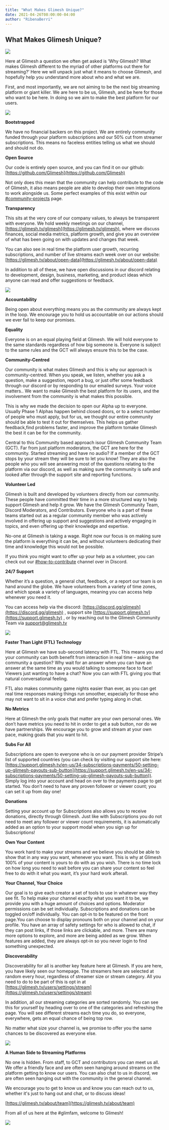 ```yaml
---
title: "What Makes Glimesh Unique?"
date: 2021-04-26T08:00:00-04:00
author: "RibenaBerri"
---
```


## What Makes Glimesh Unique?

![](https://lh5.googleusercontent.com/CPOz_ySoIu7gShD0M8-Xcq7CdiSgkxUYQaFLMASVNSmoXFsAIyt3lHqb_ZrfY43QAoQAaUi8Y93XbVNP0gAR2cfEYJANEAfXPYzfG4iO8XsfhV8R0AYIY9j57jZJfesmKuNUoMYA)

Here at Glimesh a question we often get asked is ‘Why Glimesh? What makes Glimesh different to the myriad of other platforms out there for streaming?’ Here we will unpack just what it means to choose Glimesh, and hopefully help you understand more about who and what we are.

First, and most importantly, we are not aiming to be the next big streaming platform or giant killer. We are here to be us, Glimesh, and be here for those who want to be here. In doing so we aim to make the best platform for our users.

![](https://lh3.googleusercontent.com/bo7-Ad6F3Mt477dCW1xVilQWHKuCaSAqEIAibpSqiuadqC2RK5N8ImKHzRud44ZTRSfLygAXTvTnejH9A3KBin9hQtjdqRBLpMXNP_89RUehsLyrxNZgFgpzSAsRi5bLOYpMtZj8)

**Bootstrapped**

We have no financial backers on this project. We are entirely community funded through your platform subscriptions and our 50% cut from streamer subscriptions. This means no faceless entities telling us what we should and should not do.

**Open Source**

Our code is entirely open source, and you can find it on our github: [https://github.com/Glimesh](https://github.com/Glimesh)

Not only does this mean that the community can help contribute to the code of Glimesh, it also means people are able to develop their own integrations to work alongside us. Some perfect examples of this exist within our [#community-projects](https://discord.gg/Y55etmT87d) page.

**Transparency**

This sits at the very core of our company values, to always be transparent with everyone. We hold weekly meetings on our channel, [https://glimesh.tv/glimesh](https://glimesh.tv/glimesh), where we discuss finances, social media metrics, platform growth, and give you an overview of what has been going on with updates and changes that week.

You can also see in real time the platform user growth, recurring subscriptions, and number of live streams each week over on our website: [https://glimesh.tv/about/open-data](https://glimesh.tv/about/open-data)

In addition to all of these, we have open discussions in our discord relating to development, design, business, marketing, and product ideas which anyone can read and offer suggestions or feedback.

![](https://lh3.googleusercontent.com/pgUMn8aIB7-7NmyL4nkmBUH9wIA-8XP8MtI_OzzL_aSGTnB1b_YREPQbBvYkBW3lfyLWlzuCKKAGbeeXvNsYsdAtW5yLCgw8aijSOCQA8CDLxbXrtoQXKKrAOnQWSEOkHe7qZW2v)

**Accountability**

Being open about everything means you as the community are always kept in the loop. We encourage you to hold us accountable on our actions should we ever fail to keep our promises.

**Equality**

Everyone is on an equal playing field at Glimesh. We will hold everyone to the same standards regardless of how big someone is. Everyone is subject to the same rules and the GCT will always ensure this to be the case.

**Community-Centred**

Our community is what makes Glimesh and this is why our approach is community-centred. When you speak, we listen, whether you ask a question, make a suggestion, report a bug, or just offer some feedback through our discord or by responding to our emailed surveys. Your voice matters.. We want to make Glimesh the best platform for its users, and the involvement from the community is what makes this possible.

This is why we made the decision to open our Alpha up to everyone. Usually Phase 1 Alphas happen behind closed doors, or to a select number of people who must apply, but for us, we thought our entire community should be able to test it out for themselves. This helps us gather feedback,find problems faster, and improve the platform tomake Glimesh the best it can be for the community.

Central to this Community based approach isour Glimesh Community Team (GCT). Far from just platform moderators, the GCT are here for the community. Started streaming and have no audio? If a member of the GCT stops by your stream they will be sure to let you know! They are also the people who you will see answering most of the questions relating to the platform via our discord, as well as making sure the community is safe and looked after through the support site and reporting functions.

**Volunteer Led**

Glimesh is built and developed by volunteers directly from our community. These people have committed their time in a more structured way to help support Glimesh and help it grow. We have the Glimesh Community Team, Discord Moderators, and Contributors. Everyone who is a part of these teams started out as a regular community member who was actively involved in offering up support and suggestions and actively engaging in topics, and even offering up their knowledge and expertise.

No-one at Glimesh is taking a wage. Right now our focus is on making sure the platform is everything it can be, and without volunteers dedicating their time and knowledge this would not be possible.

If you think you might want to offer up your help as a volunteer, you can check out our [#how-to-contribute](https://discord.gg/7rKSG3CXzK)  channel over in Discord.

**24/7 Support**

Whether it’s a question, a general chat, feedback, or a report our team is on hand around the globe. We have volunteers from a variety of time zones, and which speak a variety of languages, meaning you can access help whenever you need it.

You can access help via the discord: [https://discord.gg/glimesh](https://discord.gg/glimesh) , support site [https://support.glimesh.tv](https://support.glimesh.tv) , or by reaching out to the Glimesh Community Team via support@glimesh.tv

![](https://lh6.googleusercontent.com/pdstoav2IpVl-tyi8r3hw5VHeNSyqZ3Jzz0JQzUhIgiyDEUCJtnQBWMWOXjGYzxFZw2f-x3g1biCfUdqJ57BSNkJPwNYewZrOFDXCRmeIrQDbUWg0GENixqGgIF12wLpjMUQKZe1)

**Faster Than Light (FTL) Technology**

Here at Glimesh we have sub-second latency with FTL. This means you and your community can both benefit from interaction in real time – asking the community a question? Why wait for an answer when you can have an answer at the same time as you would talking to someone face to face! Viewers just wanting to have a chat? Now you can with FTL giving you that natural conversational feeling.

FTL also makes community game nights easier than ever, as you can get real time responses making things run smoother, especially for those who may not want to sit in a voice chat and prefer typing along in chat.

**No Metrics**

Here at Glimesh the only goals that matter are your own personal ones. We don’t have metrics you need to hit in order to get a sub button, nor do we have partnerships. We encourage you to grow and stream at your own pace, making goals that you want to hit.

**Subs For All**

Subscriptions are open to everyone who is on our payment provider Stripe’s list of supported countries (you can check by visiting our support site here: [https://support.glimesh.tv/en-us/34-subscriptions-payments/50-setting-up-glimesh-payouts-sub-button](https://support.glimesh.tv/en-us/34-subscriptions-payments/50-setting-up-glimesh-payouts-sub-button)). Simply log into your account and head on over to the payments page to get started. You don’t need to have any proven follower or viewer count; you can set it up from day one!

**Donations**

Setting your account up for Subscriptions also allows you to receive donations, directly through Glimesh. Just like with Subscriptions you do not need to meet any follower or viewer count requirements, it is automatically added as an option to your support modal when you sign up for Subscriptions!

**Own Your Content**

You work hard to make your streams and we believe you should be able to show that in any way you want, whenever you want. This is why at Glimesh 100% of your content is yours to do with as you wish. There is no time lock on how long you need to wait before you can share your content so feel free to do with it what you want, it’s your hard work afterall.

**Your Channel, Your Choice**

Our goal is to give each creator a set of tools to use in whatever way they see fit. To help make your channel exactly what you want it to be, we provide you with a huge amount of choices and options. Moderator permissions can be set individually. Subscriptions and donations can be toggled on/off individually. You can opt-in to be featured on the front page.You can choose to display pronouns both on your channel and on your profile. You have an array of safety settings for who is allowed to chat, if they can post links, if those links are clickable, and more. There are many more options to explore, and more are being added as we grow. When features are added, they are always opt-in so you never login to find something unexpected.

**Discoverability**

Discoverability for all is another key feature here at Glimesh. If you are here, you have likely seen our homepage. The streamers here are selected at random every hour, regardless of streamer size or stream category. All you need to do to be part of this is opt in at [https://glimesh.tv/users/settings/stream](https://glimesh.tv/users/settings/stream)

In addition, all our streaming categories are sorted randomly. You can see this for yourself by heading over to one of the categories and refreshing the page. You will see different streams each time you do, so everyone, everywhere, gets an equal chance of being top row.

No matter what size your channel is, we promise to offer you the same chances to be discovered as everyone else.

![](https://lh3.googleusercontent.com/NxoeYjCM72p61vd47ftj2JLpdTU66v19_dbxH52qCl-__6_WJLf1bX3ycdsQFyuWidzfCuHd7RZ72qpK75F1ZRdtgNeHraQjLz8bN1u3K87r34zoIb3LaTrCZuowk2SFGiOFkvvh)

**A Human Side to Streaming Platforms**

No one is hidden. From staff, to GCT and contributors you can meet us all. We offer a friendly face and are often seen hanging around streams on the platform getting to know our users. You can also chat to us in discord, we are often seen hanging out with the community in the general channel.

We encourage you to get to know us and know you can reach out to us, whether it's just to hang out and chat, or to discuss ideas!

[https://glimesh.tv/about/team](https://glimesh.tv/about/team)

From all of us here at the #glimfam, welcome to Glimesh!

![](https://lh3.googleusercontent.com/45QATbWI3V4boKYYqakWHhnwmNF1Pv6nBjTm8efsMcTWeRVHDPHDi5o6r0Rf5pia5trkDCVyoDe0mVd7PizNpwEBLxpW61EDNy2rpq5h0SJXqtFtOGvTrPT7ZUEncos2IXVhYB-j)
